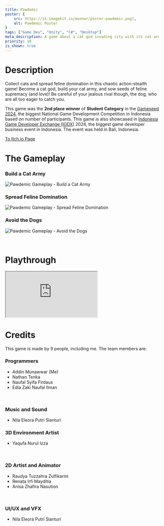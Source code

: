 ```yaml
---
title: Pawdemic
poster: {
    src: https://ik.imagekit.io/moonwr/poster-pawdemic.png?,
    alt: Pawdemic Poster
}
tags: ["Game Dev", "Unity", "C#", "Desktop"]
meta_description: A game about a cat god invading city with its cat army, spreading feline domination and love. For Gameseed 2024. Addin Munawwar (Cadevue).
priority: 10
is_shown: true
---
```


# Description
Collect cats and spread feline domination in this chaotic action-stealth game! Become a cat god, build your cat army, and sow seeds of feline supremacy (and love)! Be careful of your jealous rival though, the dog, who are all too eager to catch you. 

This game was the **2nd place winner** of **Student Category** in the 
<a href="https://www.instagram.com/gameseed.id/" target="_blank" rel="noopener noreferrer">Gameseed 2024</a>, 
the biggest National Game Development Competition in Indonesia based on number of participants. 
This game is also showcased in <a href="https://www.igdx.id/" target="_blank" rel="noopener noreferrer">Indonesia Game Developer Exchange (IGDX)</a> 2024, 
the biggest game developer business event in Indonesia. The event was held in Bali, Indonesia.

<a href="https://noart278.itch.io/pawdemic" target="_blank" rel="noopener noreferrer">To Itch.io Page</a>
<br>

# The Gameplay
### Build a Cat Army
![Pawdemic Gameplay - Build a Cat Army](../../assets/project/pawdemic/1.gif)

### Spread Feline Domination
![Pawdemic Gameplay - Spread Feline Domination](../../assets/project/pawdemic/2.gif)

### Avoid the Dogs
![Pawdemic Gameplay - Avoid the Dogs](../../assets/project/pawdemic/3.gif)

<br>

# Playthrough
<iframe
    src="https://www.youtube.com/embed/b_VoVDMI1GA" 
    frameborder="1"
    allow="accelerometer; autoplay; encrypted-media; gyroscope; picture-in-picture" 
    class="aspect-video w-full mb-4"
allowfullscreen>
</iframe>

# Credits
This game is made by 9 people, including me. The team members are:

<div class="flex flex-col justify-between sm:flex-row">

<div class="w-full sm:w-2/5">

### Programmers
- Addin Munawwar (Me)  
- Nathan Tenka  
- Naufal Syifa Firdaus  
- Edia Zaki Naufal Ilman  

<br>

### Music and Sound
- Nila Eleora Putri Sianturi  

</div>

<div class="w-px bg-slate-400 hidden sm:block"></div>

<div class="w-full sm:w-2/5">

### 3D Environment Artist
- Yaqufa Nurul Izza  

<br>

### 2D Artist and Animator
- Raudya Tuzzahra Zulfikarini  
- Renata Irfi Mayditia  
- Anisa Zhafira Nasution  

<br>

### UI/UX and VFX
- Nila Eleora Putri Sianturi  

</div>

</div>
